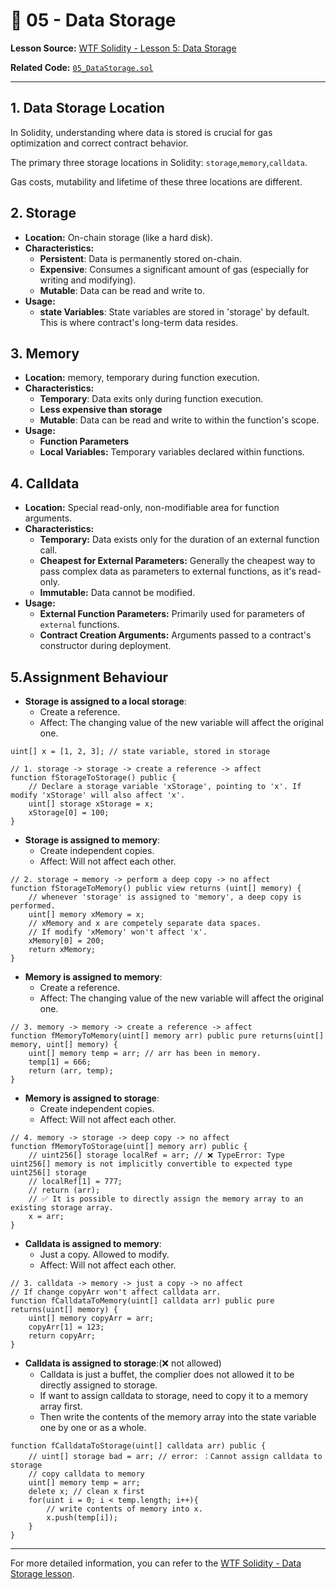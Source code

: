 # 📝 05 - Data Storage

**Lesson Source:** [WTF Solidity - Lesson 5: Data Storage](https://www.wtf.academy/en/course/solidity101/DataStorage)

**Related Code:** [`05_DataStorage.sol`](/labs/05_storage_and_scope/contract.sol)

---
## 1. Data Storage Location

In Solidity, understanding where data is stored is crucial for gas optimization and correct contract behavior.

The primary three storage locations in Solidity: ```storage```,```memory```,```calldata```.

Gas costs, mutability and lifetime of these three locations are different.

## 2. Storage
* **Location:** On-chain storage (like a hard disk).
* **Characteristics:**
  * **Persistent**: Data is permanently stored on-chain.
  * **Expensive**: Consumes a significant amount of gas (especially for writing and modifying).
  * **Mutable**: Data can be read and write to.
* **Usage:**
  * **state Variables**: State variables are stored in 'storage' by default. This is where contract's long-term data resides.
 
## 3. Memory
* **Location:**  memory, temporary during function execution.
* **Characteristics:**
  * **Temporary**: Data exits only during function execution.
  * **Less expensive than storage**
  * **Mutable**: Data can be read and write to within the function's scope.
* **Usage:**
  * **Function Parameters**
  * **Local Variables:** Temporary variables declared within functions.

## 4. Calldata
* **Location:** Special read-only, non-modifiable area for function arguments.
* **Characteristics:**
  * **Temporary:** Data exists only for the duration of an external function call.
  * **Cheapest for External Parameters:** Generally the cheapest way to pass complex data as parameters to external functions, as it's read-only.
  * **Immutable:** Data cannot be modified.
* **Usage:**
    * **External Function Parameters:** Primarily used for parameters of `external` functions.
    * **Contract Creation Arguments:** Arguments passed to a contract's constructor during deployment.
 
## 5.Assignment Behaviour
* **Storage is assigned to a local storage**:
  * Create a reference.
  * Affect: The changing value of the new variable will affect the original one.
```
uint[] x = [1, 2, 3]; // state variable, stored in storage

// 1. storage -> storage -> create a reference -> affect
function fStorageToStorage() public {
    // Declare a storage variable 'xStorage', pointing to 'x'. If modify 'xStorage' will also affect 'x'.
    uint[] storage xStorage = x;
    xStorage[0] = 100;
}
```
* **Storage is assigned to memory**:
  * Create independent copies.
  * Affect: Will not affect each other.
```
// 2. storage → memory -> perform a deep copy -> no affect
function fStorageToMemory() public view returns (uint[] memory) {
    // whenever 'storage' is assigned to 'memory', a deep copy is performed.
    uint[] memory xMemory = x;
    // xMemory and x are competely separate data spaces.
    // If modify 'xMemory' won't affect 'x'.
    xMemory[0] = 200;
    return xMemory;
}
```
* **Memory is assigned to memory**:
  * Create a reference.
  * Affect: The changing value of the new variable will affect the original one.
```
// 3. memory -> memory -> create a reference -> affect
function fMemoryToMemory(uint[] memory arr) public pure returns(uint[] memory, uint[] memory) {
    uint[] memory temp = arr; // arr has been in memory.
    temp[1] = 666;
    return (arr, temp);
}
```
* **Memory is assigned to storage**:
  * Create independent copies.
  * Affect: Will not affect each other.
```
// 4. memory -> storage -> deep copy -> no affect
function fMemoryToStorage(uint[] memory arr) public {
    // uint256[] storage localRef = arr; // ❌ TypeError: Type uint256[] memory is not implicitly convertible to expected type uint256[] storage
    // localRef[1] = 777;
    // return (arr);
    // ✅ It is possible to directly assign the memory array to an existing storage array.
    x = arr;
}
```

* **Calldata is assigned to memory**:
  * Just a copy. Allowed to modify.
  * Affect: Will not affect each other.
```
// 3. calldata -> memory -> just a copy -> no affect
// If change copyArr won't affect calldata arr.
function fCalldataToMemory(uint[] calldata arr) public pure returns(uint[] memory) {
    uint[] memory copyArr = arr;
    copyArr[1] = 123;
    return copyArr;
}
```
* **Calldata is assigned to storage**:(❌ not allowed)
  * Calldata is just a buffet, the complier does not allowed it to be directly assigned to storage.
  * If want to assign calldata to storage, need to copy it to a memory array first.
  * Then write the contents of the memory array into the state variable one by one or as a whole.
```
function fCalldataToStorage(uint[] calldata arr) public {
    // uint[] storage bad = arr; // error: ：Cannot assign calldata to storage
    // copy calldata to memory
    uint[] memory temp = arr;
    delete x; // clean x first
    for(uint i = 0; i < temp.length; i++){
        // write contents of memory into x.
        x.push(temp[i]);
    }
}
```

---
For more detailed information, you can refer to the [WTF Solidity - Data Storage lesson](https://www.wtf.academy/en/course/solidity101/DataStorage).


